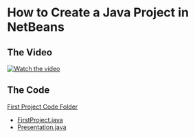 
# How to Create a Java Project in NetBeans

## The Video

[![Watch the video](https://img.youtube.com/vi/01RlETg4ST8/hqdefault.jpg)](https://youtu.be/01RlETg4ST8)



## The Code
 
[First Project Code Folder](/CODE/JAVAINTRO/)
- [FirstProject.java](/CODE/JAVAINTRO/FirstProject.java)
- [Presentation.java](/CODE/JAVAINTRO/Presentation.java)
 


